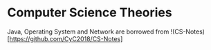 # Computer Science Theories

Java, Operating System and Network are borrowed from !(CS-Notes)[https://github.com/CyC2018/CS-Notes]
